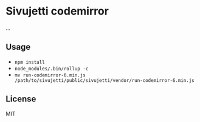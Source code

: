 # Sivujetti codemirror

...

## Usage

- `npm install`
- `node_modules/.bin/rollup -c`
- `mv run-codemirror-6.min.js /path/to/sivujetti/public/sivujetti/vendor/run-codemirror-6.min.js`

## License

MIT
